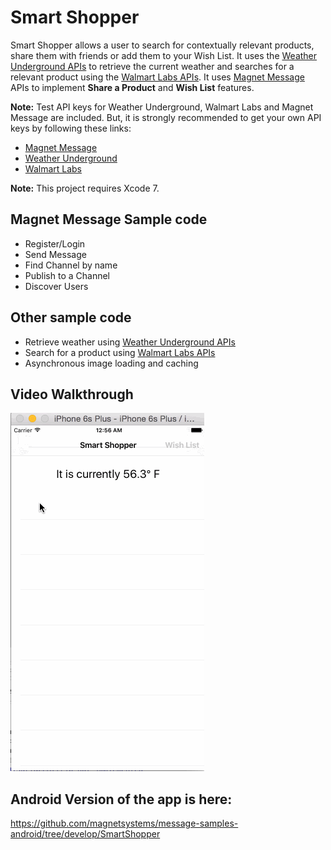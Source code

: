 # Smart Shopper

Smart Shopper allows a user to search for contextually relevant products, share them with friends or add them to your Wish List. It uses the [Weather Underground APIs](http://theweatherapi.com/) to retrieve the current weather and searches for a relevant product using the [Walmart Labs APIs](http://github.com/walmartlabs/getting-started). It uses [Magnet Message](https://www.magnet.com/developer/magnet-message/) APIs to implement **Share a Product** and **Wish List** features.

**Note:** Test API keys for Weather Underground, Walmart Labs and Magnet Message are included. But, it is strongly recommended to get your own API keys by following these links:
* [Magnet Message](https://docs.magnet.com/message/ios/creating-your-first-app-ios/)
* [Weather Underground](http://theweatherapi.com/)
* [Walmart Labs](http://github.com/walmartlabs/getting-started)

**Note:** This project requires Xcode 7.

## Magnet Message Sample code

* Register/Login
* Send Message
* Find Channel by name
* Publish to a Channel
* Discover Users

## Other sample code
* Retrieve weather using [Weather Underground APIs](http://theweatherapi.com/)
* Search for a product using [Walmart Labs APIs](http://github.com/walmartlabs/getting-started)
* Asynchronous image loading and caching

## Video Walkthrough

![Video Walkthrough](demo.gif)

## Android Version of the app is here:
https://github.com/magnetsystems/message-samples-android/tree/develop/SmartShopper
